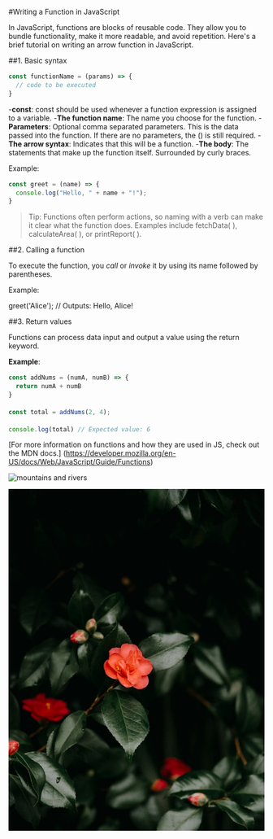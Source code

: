#Writing a Function in JavaScript

In JavaScript, functions are blocks of reusable code. They allow you to bundle functionality, make it more readable, and avoid repetition. Here's a brief tutorial on writing an arrow function in JavaScript.

##1. Basic syntax 

```javascript
const functionName = (params) => {
  // code to be executed
}
```
-**const**: const should be used whenever a function expression is assigned to a variable.
-**The function name**: The name you choose for the function.
-**Parameters**: Optional comma separated parameters. This is the data passed into the function. If there are no parameters, the () is still required.
-**The arrow syntax**: Indicates that this will be a function.
-__The body__: The statements that make up the function itself. Surrounded by curly braces.

Example:
```javascript
const greet = (name) => {
  console.log("Hello, " + name + "!");
}
```
>Tip: Functions often perform actions, so naming with a verb can make it clear what the function does. Examples include fetchData( ), calculateArea( ), or printReport( ). 

##2. Calling a function

To execute the function, you *call* or _invoke_ it by using its name followed by parentheses.

Example:

greet('Alice'); // Outputs: Hello, Alice!

##3. Return values

Functions can process data input and output a value using the return keyword.

**Example**: 
```javascript
const addNums = (numA, numB) => {
  return numA + numB
}

const total = addNums(2, 4);

console.log(total) // Expected value: 6
```
[For more information on functions and how they are used in JS, check out the MDN docs.] 
(https://developer.mozilla.org/en-US/docs/Web/JavaScript/Guide/Functions)

![mountains and rivers](https://images.unsplash.com/photo-1721297014365-5f8e043e87a5?w=800&auto=format&fit=crop&q=60&ixlib=rb-4.0.3&ixid=M3wxMjA3fDB8MHxmZWF0dXJlZC1waG90b3MtZmVlZHwyMHx8fGVufDB8fHx8fA%3D%3D)

![flower](./flower.jpg)